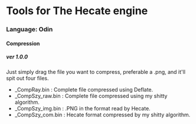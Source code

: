 
# Tools for The Hecate engine
### Language: Odin

#### Compression
##### ver 1.0.0
Just simply drag the file you want to compress, preferable a .png, and it'll spit out four files.

- _CompRay.bin : Complete file compressed using Deflate.
- _CompSzy_raw.bin : Complete file compressed using my shitty algorithm.
- _CompSzy_img.bin : .PNG in the format read by Hecate.
- _CompSzy_com.bin : Hecate format compressed by my shitty algorithm.
